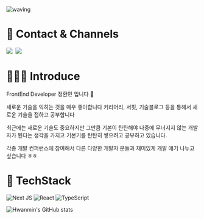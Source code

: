 ![waving](https://capsule-render.vercel.app/api?type=waving&height=200&text=HwanMin&color=gradient)

# 📌 Contact & Channels 
 <a href="https://ghksals0904.tistory.com"><img src="https://img.shields.io/badge/Tech%20Blog-F6F8FA?style=flat-square&logo=Vimeo&logoColor=blue&link=https://ghksals0904.tistory.com"/></a>&nbsp;
 <a href="mailto:dev.ghksals09041@gmail.com "><img src="https://img.shields.io/badge/Gmail-F6F8FA?style=flat-square&logo=Gmail&logoColor=red&link=dev.ghksals09041@gmail.com"></a>

# 👨🏻‍💻 Introduce
FrontEnd Developer 정환민 입니다 👋

새로운 기술을 익히는 것을 매우 좋아합니다 
커리어리, 서핏, 기술블로그 등을 통해서 새로운 기술을 접하고 공부합니다 

최근에는 새로운 기술도 중요하지만 그만큼 기본이 탄탄해야 나중에 무너지지 않는 개발자가 된다는 
생각을 가지고 기본기를 탄탄히 쌓으려고 공부하고 있습니다. 

각종 개발 컨퍼런스에 참여해서 다른 다양한 개발자 분들과 재미있게 개발 얘기 나누고 싶습니다 ㅎㅎ 

# 🚀 TechStack
![Next JS](https://img.shields.io/badge/Next-black?style=for-the-badge&logo=next.js&logoColor=white)
![React](https://img.shields.io/badge/react-%2320232a.svg?style=for-the-badge&logo=react&logoColor=%2361DAFB)
![TypeScript](https://img.shields.io/badge/typescript-%23007ACC.svg?style=for-the-badge&logo=typescript&logoColor=white)

![Hwanmin's GitHub stats](https://github-readme-stats.vercel.app/api?username=JEONGHWANMIN&hide=contribs)
